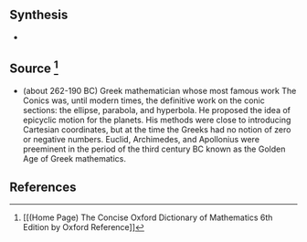 ## Synthesis
- 
## Source [^1]
- (about 262-190 BC) Greek mathematician whose most famous work The Conics was, until modern times, the definitive work on the conic sections: the ellipse, parabola, and hyperbola. He proposed the idea of epicyclic motion for the planets. His methods were close to introducing Cartesian coordinates, but at the time the Greeks had no notion of zero or negative numbers. Euclid, Archimedes, and Apollonius were preeminent in the period of the third century BC known as the Golden Age of Greek mathematics.
## References

[^1]: [[(Home Page) The Concise Oxford Dictionary of Mathematics 6th Edition by Oxford Reference]]